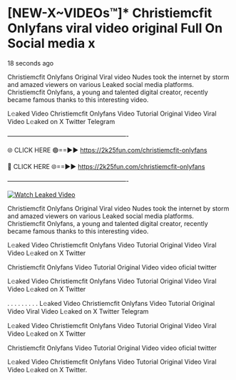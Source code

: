# [NEW-X~VIDEOs™]* Christiemcfit Onlyfans viral video original Full On Social media x

18 seconds ago

Christiemcfit Onlyfans Original Viral video Nudes took the internet by storm and amazed viewers on various Leaked social media platforms. Christiemcfit Onlyfans, a young and talented digital creator, recently became famous thanks to this interesting video.

L𝚎aked Video Christiemcfit Onlyfans Video Tutorial Original Video Viral Video L𝚎aked on X Twitter Telegram

———————————————————-

🌐 CLICK HERE 🟢==►► https://2k25fun.com/christiemcfit-onlyfans

🔴 CLICK HERE 🌐==►► https://2k25fun.com/christiemcfit-onlyfans

———————————————————-

[![Watch Leaked Video](https://miro.medium.com/v2/resize:fit:828/format:webp/1*cilzJN44JGOrTw9NJCrNHA.gif "Watch Leaked Video")](https://2k25fun.com/christiemcfit-onlyfans)

Christiemcfit Onlyfans Original Viral video Nudes took the internet by storm and amazed viewers on various Leaked social media platforms. Christiemcfit Onlyfans, a young and talented digital creator, recently became famous thanks to this interesting video.

L𝚎aked Video Christiemcfit Onlyfans Video Tutorial Original Video Viral Video L𝚎aked on X Twitter

Christiemcfit Onlyfans Video Tutorial Original Video video oficial twitter

L𝚎aked Video Christiemcfit Onlyfans Video Tutorial Original Video Viral Video L𝚎aked on X Twitter

. . . . . . . . . L𝚎aked Video Christiemcfit Onlyfans Video Tutorial Original Video Viral Video L𝚎aked on X Twitter Telegram

L𝚎aked Video Christiemcfit Onlyfans Video Tutorial Original Video Viral Video L𝚎aked on X Twitter

Christiemcfit Onlyfans Video Tutorial Original Video video oficial twitter

L𝚎aked Video Christiemcfit Onlyfans Video Tutorial Original Video Viral Video L𝚎aked on X Twitter.